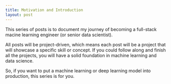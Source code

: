 ```yaml
---
title: Motivation and Introduction
layout: post
---
```


<span class="firstcharacter">T</span>his series of posts is to document my journey of becoming a full-stack macine learning engineer (or senior data scientist). 

All posts will be project-driven, which means each post will be a project that will showcase a specific skill or concept. If you could follow along and finish all the projects, you will have a solid foundation in machine learning and data science.

So, if you want to put a machine learning or deep learning model into production, this series is for you.